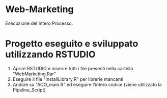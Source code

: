 # Web-Marketing

Esecuzione del'Intero Processo:
# Progetto eseguito e sviluppato utilizzando RSTUDIO

1) Aprire RSTUDIO e inserire tutti i file presenti nella cartella "WebMarketing.Rar"
2) Eseguire il file "InstallLibrary.R" per librerie mancanti 
3) Andare su "AOO_main.R" ed eseguire l'intero codice (viene utilizzato la Pipeline_Script)
